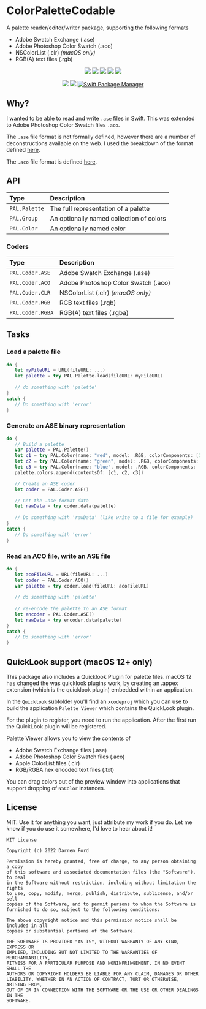 # ColorPaletteCodable

A palette reader/editor/writer package, supporting the following formats

* Adobe Swatch Exchange (.ase)
* Adobe Photoshop Color Swatch (.aco)
* NSColorList (.clr) *(macOS only)* 
* RGB(A) text files (.rgb)

<p align="center">
    <img src="https://img.shields.io/github/v/tag/dagronf/ASEPalette" />
    <img src="https://img.shields.io/badge/macOS-10.13+-red" />
    <img src="https://img.shields.io/badge/iOS-13+-blue" />
    <img src="https://img.shields.io/badge/tvOS-13+-orange" />
    <img src="https://img.shields.io/badge/macCatalyst-2+-purple" />
</p>

<p align="center">
    <img src="https://img.shields.io/badge/Swift-5.4-orange.svg" />
    <img src="https://img.shields.io/badge/License-MIT-lightgrey" />
    <a href="https://swift.org/package-manager">
        <img src="https://img.shields.io/badge/spm-compatible-brightgreen.svg?style=flat" alt="Swift Package Manager" />
    </a>
</p>

## Why?

I wanted to be able to read and write `.ase` files in Swift. This was extended to Adobe Photoshop Color Swatch files `.aco`.

The `.ase` file format is not formally defined, however there are a number of deconstructions available on the web.
I used the breakdown of the format defined [here](http://www.selapa.net/swatches/colors/fileformats.php#adobe_ase).

The `.aco` file format is defined [here](https://www.adobe.com/devnet-apps/photoshop/fileformatashtml/#50577411_pgfId-1070626).

## API

| Type          | Description    | 
|:--------------|:---------------|
|`PAL.Palette`  | The full representation of a palette     |
|`PAL.Group`    | An optionally named collection of colors |
|`PAL.Color`    | An optionally named color                |

### Coders

| Type             | Description                         |
|:-----------------|:------------------------------------|
|`PAL.Coder.ASE`   | Adobe Swatch Exchange (.ase)        |
|`PAL.Coder.ACO`   | Adobe Photoshop Color Swatch (.aco) |
|`PAL.Coder.CLR`   | NSColorList (.clr) *(macOS only)*   |
|`PAL.Coder.RGB`   | RGB text files (.rgb)               |
|`PAL.Coder.RGBA`  | RGB(A) text files (.rgba)           |

## Tasks

### Load a palette file

```swift
do {
   let myFileURL = URL(fileURL: ...)
   let palette = try PAL.Palette.load(fileURL: myFileURL)
   
   // do something with 'palette'
}
catch {
   // Do something with 'error'
}
```

### Generate an ASE binary representation

```swift
do {
   // Build a palette
   var palette = PAL.Palette()
   let c1 = try PAL.Color(name: "red", model: .RGB, colorComponents: [1, 0, 0])
   let c2 = try PAL.Color(name: "green", model: .RGB, colorComponents: [0, 1, 0])
   let c3 = try PAL.Color(name: "blue", model: .RGB, colorComponents: [0, 0, 1])
   palette.colors.append(contentsOf: [c1, c2, c3])

   // Create an ASE coder
   let coder = PAL.Coder.ASE()

   // Get the .ase format data
   let rawData = try coder.data(palette)
   
   // Do something with 'rawData' (like write to a file for example)
}
catch {
   // Do something with 'error'
}
```

### Read an ACO file, write an ASE file

```swift
do {
   let acoFileURL = URL(fileURL: ...)
   let coder = PAL.Coder.ACO()
   var palette = try coder.load(fileURL: acoFileURL)
   
   // do something with 'palette'
   
   // re-encode the palette to an ASE format
   let encoder = PAL.Coder.ASE()
   let rawData = try encoder.data(palette) 
}
catch {
   // Do something with 'error'
}
```

## QuickLook support (macOS 12+ only)

This package also includes a Quicklook Plugin for palette files. macOS 12 has changed the was quicklook plugins work, by creating an .appex extension (which is the quicklook plugin) embedded within an application.

In the `Quicklook` subfolder you'll find an `xcodeproj` which you can use to build the application `Palette Viewer` which contains the QuickLook plugin.

For the plugin to register, you need to run the application. After the first run the QuickLook plugin will be registered.

Palette Viewer allows you to view the contents of

* Adobe Swatch Exchange files (.ase)
* Adobe Photoshop Color Swatch files (.aco)
* Apple ColorList files (.clr)
* RGB/RGBA hex encoded text files (.txt)

You can drag colors out of the preview window into applications that support dropping of `NSColor` instances.

## License

MIT. Use it for anything you want, just attribute my work if you do. Let me know if you do use it somewhere, I'd love to hear about it!

```
MIT License

Copyright (c) 2022 Darren Ford

Permission is hereby granted, free of charge, to any person obtaining a copy
of this software and associated documentation files (the "Software"), to deal
in the Software without restriction, including without limitation the rights
to use, copy, modify, merge, publish, distribute, sublicense, and/or sell
copies of the Software, and to permit persons to whom the Software is
furnished to do so, subject to the following conditions:

The above copyright notice and this permission notice shall be included in all
copies or substantial portions of the Software.

THE SOFTWARE IS PROVIDED "AS IS", WITHOUT WARRANTY OF ANY KIND, EXPRESS OR
IMPLIED, INCLUDING BUT NOT LIMITED TO THE WARRANTIES OF MERCHANTABILITY,
FITNESS FOR A PARTICULAR PURPOSE AND NONINFRINGEMENT. IN NO EVENT SHALL THE
AUTHORS OR COPYRIGHT HOLDERS BE LIABLE FOR ANY CLAIM, DAMAGES OR OTHER
LIABILITY, WHETHER IN AN ACTION OF CONTRACT, TORT OR OTHERWISE, ARISING FROM,
OUT OF OR IN CONNECTION WITH THE SOFTWARE OR THE USE OR OTHER DEALINGS IN THE
SOFTWARE.
```
